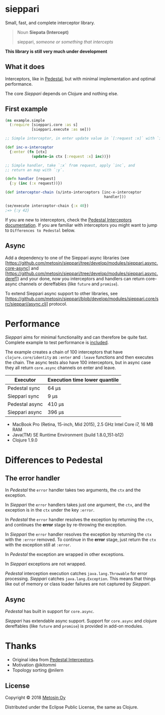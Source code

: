 # sieppari

Small, fast, and complete interceptor library.

> Noun
> **Siepata (Intercept)**
> 
>   sieppari, _someone or something that intercepts_

**This library is still very much under development**

## What it does

Interceptors, like in [Pedestal](http://pedestal.io/reference/interceptors), but
with minimal implementation and optimal performance.

The core _Sieppari_ depends on Clojure and nothing else.

## First example

```clj
(ns example.simple
  (:require [sieppari.core :as s]
            [sieppari.execute :as se]))

;; Simple interceptor, in enter update value in `[:request :x]` with `inc`:

(def inc-x-interceptor
  {:enter (fn [ctx]
            (update-in ctx [:request :x] inc))})

;; Simple handler, take `:x` from request, apply `inc`, and
;; return an map with `:y`.

(defn handler [request]
  {:y (inc (:x request))})

(def interceptor-chain (s/into-interceptors [inc-x-interceptor
                                             handler]))

(se/execute interceptor-chain {:x 40})
;=> {:y 42}
```

If you are new to interceptors, check the
[Pedestal Interceptors documentation](http://pedestal.io/reference/interceptors).
If you are familiar with interceptors you might want to jump to `Differences to Pedestal` below.

## Async

Add a dependency to one of the Sieppari async libraries (see 
[https://github.com/metosin/sieppari/tree/develop/modules/sieppari.async.core-async] and 
[https://github.com/metosin/sieppari/tree/develop/modules/sieppari.async.deref]) and your done, now you 
interceptors and handlers can return core-async channels or dereffables (like `future` and `promise`).

To extend Sieppari async support to other libraries, see 
[https://github.com/metosin/sieppari/blob/develop/modules/sieppari.core/src/sieppari/async.clj] protocol.

# Performance

_Sieppari_ aims for minimal functionality and can therefore be
quite fast. Complete example to test performance is 
[included](https://github.com/metosin/sieppari/blob/develop/examples/example/perf_testing.clj).

The example creates a chain of 100 interceptors that have 
`clojure.core/identity` as `:enter` and `:leave` functions and then
executes the chain. The async tests also have 100 interceptors, but
in async case they all return `core.async` channels on enter and leave. 

| Executor          | Execution time lower quantile |
| ----------------- | ----------------------------- |
| Pedestal sync     |  64 µs                        |
| Sieppari sync     |   9 µs                        |
| Pedestal async    | 410 µs                        |
| Sieppari async    | 396 µs                        |

* MacBook Pro (Retina, 15-inch, Mid 2015), 2.5 GHz Intel Core i7, 16 MB RAM
* Java(TM) SE Runtime Environment (build 1.8.0_151-b12)
* Clojure 1.9.0

# Differences to Pedestal

## The **error** handler

In _Pedestal_ the `error` handler takes two arguments, the `ctx` and
the exception.

In _Sieppari_ the `error` handlers takes just one argument, the `ctx`,
and the exception is in the `ctx` under the key `:error`.

In _Pedestal_ the `error` handler resolves the exception by returning
the `ctx`, and continues the **error** stage by re-throwing the exception.

In _Sieppari_ the `error` handler resolves the exception by returning
the `ctx` with the `:error` removed. To continue in the **error** 
stage, just return the `ctx` with the exception still at `:error`. 

In _Pedestal_ the exception are wrapped in other exceptions. 

In _Sieppari_ exceptions are not wrapped.

_Pedestal_ interception execution catches `java.lang.Throwable` for error 
processing. _Sieppari_ catches `java.lang.Exception`. This means that things 
like out of memory or class loader failures are not captured by _Sieppari_.

## Async

_Pedestal_ has built in support for `core.async`.

_Sieppari_ has extendable async support. Support for `core.async` and clojure
dereffables (like `future` and `promise`) is provided in add-on modules.

# Thanks

* Original idea from [Pedestal Interceptors](https://github.com/pedestal/pedestal/tree/master/interceptor).
* Motivation @ikitommi
* Topology sorting @nilern 

## License

Copyright &copy; 2018 [Metosin Oy](https://www.metosin.fi/)

Distributed under the Eclipse Public License, the same as Clojure.
